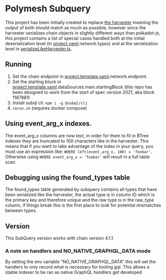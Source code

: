 # Polymesh Subquery

This project has been initially created to replace [the harvester](https://github.com/PolymathNetwork/polkascan-pre-harvester) meaning the output of both should match as much as possible, however since the harvester serializes chain objects in slightly different ways than polkadot-js, this project contains a list of special cases handled both at the initial deserialization level (in [project.yaml](project.yaml).network.types) and at the serialization level in [serializeLikeHarvester.ts](src/mappings/serializeLikeHarvester.ts).

## Running

1. Set the chain endpoint in [project.template.yaml](project.template.yaml).network.endpoint.
2. Set the starting block in [project.template.yaml](project.template.yaml).dataSources.main.startingBlock (this repo has been designed to work from the start of spec version 2021, aka block 1187881)
3. Install subql cli: `npm i -g @subql/cli`
4. `rerun.sh` (requires docker compose)

## Using event_arg_x indexes.

The event_arg_x columns are now text, in order for them to fit in BTree indexes they are truncated to 100 characters like in the harvester.
This means that if you want to take advantage of the index in your query, you must use an expression like: `WHERE left(event_arg_x, 100) = 'foobar'`.
Otherwise using `WHERE event_arg_x = 'foobar'` will result in a full table scan.

## Debugging using the found_types table

The found_types table generated by subquery contains all types that have been serialized like the harvester, the actual type is in column ID which is the primary key and therefore unique and the raw type is in the raw_type column, if things break this is the first place to look for potential mismatches between types.

## Version

This SubQuery version works with chain version 4.1.1

### A note on handlers and NO_NATIVE_GRAPHQL_DATA mode

By setting the env variable "NO_NATIVE_GRAPHQL_DATA" this will set the handlers to only record what is necessary for tooling gql. This allows a stable indexer to be ran as native GraphQL handlers get developed
